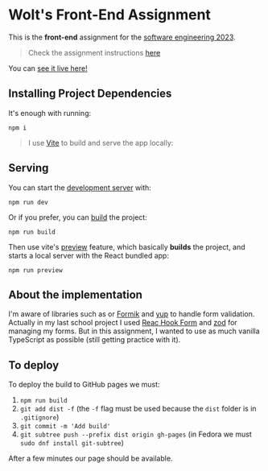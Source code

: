 # Wolt's Front-End Assignment
This is the **front-end** assignment for the [software engineering 2023](https://careers.wolt.com/en/jobs/software-engineering-intern-summer-2023/26c3bff#apply-now).

> Check the assignment instructions [here](./README/front-end.md)

You can [see it live here!](https://lifebalance.github.io/wolt/)

## Installing Project Dependencies
It's enough with running:
```
npm i
```

> I use [Vite](https://vitejs.dev/) to build and serve the app locally:

## Serving
You can start the [development server](https://vitejs.dev/guide/cli.html#dev-server) with:
```
npm run dev
```

Or if you prefer, you can [build](https://vitejs.dev/guide/cli.html#build) the project:
```
npm run build
```

Then use vite's [preview](https://vitejs.dev/guide/cli.html#vite-preview) feature, which basically **builds** the project, and starts a local server with the React bundled app:
```
npm run preview
```

## About the implementation
I'm aware of libraries such as  or [Formik](https://formik.org/) and [yup](https://github.com/jquense/yup) to handle form validation. Actually in my last school project I used [Reac Hook Form](https://react-hook-form.com/) and [zod](https://zod.dev/) for managing my forms. But in this assignment, I wanted to use as much vanilla TypeScript as possible (still getting practice with it).

## To deploy
To deploy the build to GitHub pages we must:

1. ``npm run build``
2. ``git add dist -f`` (the ``-f`` flag must be used because the ``dist`` folder is in ``.gitignore``)
3. ``git commit -m 'Add build'``
4. ``git subtree push --prefix dist origin gh-pages`` (in Fedora we must ``sudo dnf install git-subtree``)

After a few minutes our page should be available.
